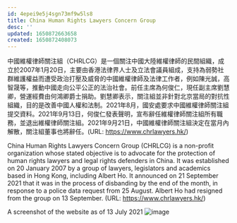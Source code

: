 ```yaml
---
id: 4epei9e5j4sgn73mf9w5ls8
title: China Human Rights Lawyers Concern Group
desc: ''
updated: 1650872663658
created: 1650872408073
---
```


中國維權律師關注組（CHRLCG）是一個關注中國大陸維權律師的民間組織，成立於2007年1月20日，主要由香港法律界人士及立法會議員組成，支持為弱勢社群維護權益而遭受政治打壓及威脅的中國維權律師及法律工作者，例如陳光誠，高智晟等，推動中國走向公平公正的法治社會。前任主席為何俊仁，現任副主席劉慧卿，營運經費由何鴻卿爵士捐助。劉慧卿表示，關注組並非針對北京當局的對抗性組織，目的是改善中國人權和法制。2021年8月，國安處要求中國維權律師關注組提交資料。2021年9月13日，何俊仁發表聲明，宣布辭任維權律師關注組所有職務，並退出維權律師關注組。2021年9月21日，中國維權律師關注組決定在當月內解散，關注組董事也將辭任。(URL: https://www.chrlawyers.hk/)

China Human Rights Lawyers Concern Group (CHRLCG) is a non-profit organization whose stated objective is to advocate for the protection of human rights lawyers and legal rights defenders in China. It was established on 20 January 2007 by a group of lawyers, legislators and academics based in Hong Kong, including Albert Ho. It announced on 21 September 2021 that it was in the process of disbanding by the end of the month, in response to a police data request from 25 August. Albert Ho had resigned from the group on 13 September. (URL: https://www.chrlawyers.hk/)

A screenshot of the website as of 13 July 2021
![image](https://user-images.githubusercontent.com/103475460/165091242-bdb0138b-04cd-40ca-a650-d5c496df242c.png)
